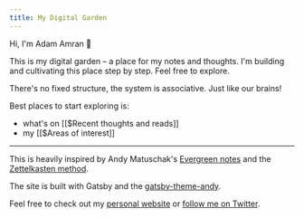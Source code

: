 ```yaml
---
title: My Digital Garden
---
```


Hi, I'm Adam Amran 👋

This is my digital garden – a place for my notes and thoughts.
I'm building and cultivating this place step by step. Feel free to explore.

There's no fixed structure, the system is associative. Just like our brains!

Best places to start exploring is:
- what's on [[$Recent thoughts and reads]]
- my [[$Areas of interest]]

---

This is heavily inspired by Andy Matuschak's [Evergreen notes](https://notes.andymatuschak.org/z4SDCZQeRo4xFEQ8H4qrSqd68ucpgE6LU155C) and the [Zettelkasten method](https://zettelkasten.de/).

The site is built with Gatsby and the [gatsby-theme-andy](https://github.com/aravindballa/gatsby-theme-andy).

Feel free to check out my [personal website](https://amran.cz) or [follow me on Twitter](https://twitter.com/amrancz).